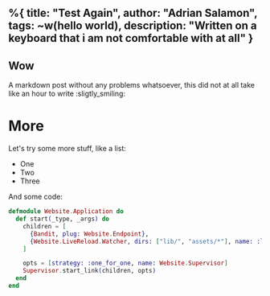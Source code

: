 %{
    title: "Test Again",
    author: "Adrian Salamon",
    tags: ~w(hello world),
    description: "Written on a keyboard that i am not comfortable with at all"
}
---

## Wow

A markdown post without any problems whatsoever, this did not at all take like an hour to write :sligtly_smiling:


# More

Let's try some more stuff, like a list:

- One
- Two
- Three

And some code:

```elixir
defmodule Website.Application do
  def start(_type, _args) do
    children = [
      {Bandit, plug: Website.Endpoint},
      {Website.LiveReload.Watcher, dirs: ["lib/", "assets/*"], name: :live_reload_watcher}
    ]

    opts = [strategy: :one_for_one, name: Website.Supervisor]
    Supervisor.start_link(children, opts)
  end
end
```